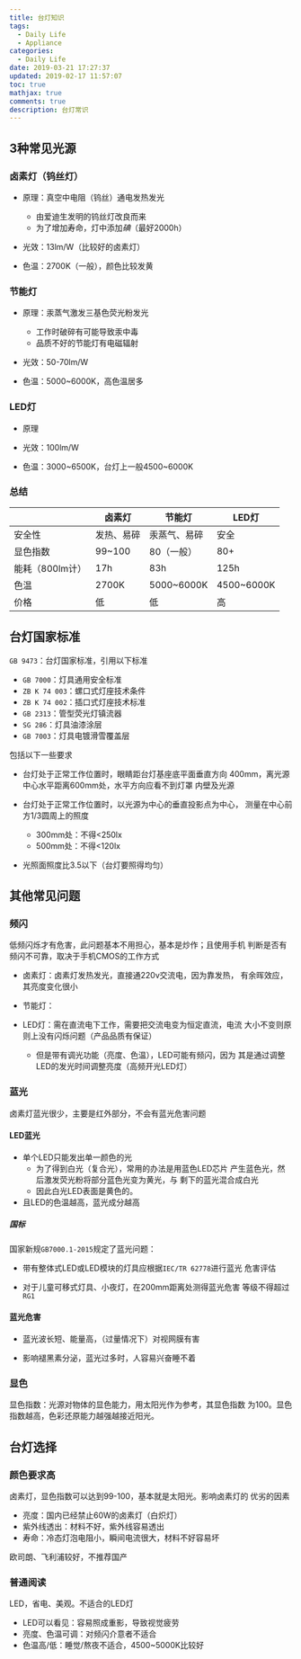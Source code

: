 ```yaml
---
title: 台灯知识
tags:
  - Daily Life
  - Appliance
categories:
  - Daily Life
date: 2019-03-21 17:27:37
updated: 2019-02-17 11:57:07
toc: true
mathjax: true
comments: true
description: 台灯常识
---
```


##	3种常见光源

###	卤素灯（钨丝灯）

-	原理：真空中电阻（钨丝）通电发热发光
	-	由爱迪生发明的钨丝灯改良而来
	-	为了增加寿命，灯中添加*碘*（最好2000h）

-	光效：13lm/W（比较好的卤素灯）

-	色温：2700K（一般），颜色比较发黄

###	节能灯

-	原理：汞蒸气激发三基色荧光粉发光
	-	工作时破碎有可能导致汞中毒
	-	品质不好的节能灯有电磁辐射

-	光效：50-70lm/W

-	色温：5000~6000K，高色温居多

###	LED灯

-	原理

-	光效：100lm/W

-	色温：3000~6500K，台灯上一般4500~6000K

###	总结

||卤素灯|节能灯|LED灯|
|-----|-----|-----|-----|
|安全性|发热、易碎|汞蒸气、易碎|安全|
|显色指数|99~100|80（一般）|80+|
|能耗（800lm计）|17h|83h|125h|
|色温|2700K|5000~6000K|4500~6000K|
|价格|低|低|高|

##	台灯国家标准

`GB 9473`：台灯国家标准，引用以下标准

-	`GB 7000`：灯具通用安全标准
-	`ZB K 74 003`：螺口式灯座技术条件
-	`ZB K 74 002`：插口式灯座技术标准
-	`GB 2313`：管型荧光灯镇流器
-	`SG 286`：灯具油漆涂层
-	`GB 7003`：灯具电镀滑雪覆盖层

包括以下一些要求

-	台灯处于正常工作位置时，眼睛距台灯基座底平面垂直方向
	400mm，离光源中心水平距离600mm处，水平方向应看不到灯罩
	内壁及光源

-	台灯处于正常工作位置时，以光源为中心的垂直投影点为中心，
	测量在中心前方1/3圆周上的照度
	-	300mm处：不得<250lx
	-	500mm处：不得<120lx

-	光照面照度比3.5以下（台灯要照得均匀）

##	其他常见问题

###	频闪

低频闪烁才有危害，此问题基本不用担心，基本是炒作；且使用手机
判断是否有频闪不可靠，取决于手机CMOS的工作方式

-	卤素灯：卤素灯发热发光，直接通220v交流电，因为靠发热，
	有余晖效应，其亮度变化很小

-	节能灯：

-	LED灯：需在直流电下工作，需要把交流电变为恒定直流，电流
	大小不变则原则上没有闪烁问题（产品品质有保证）

	-	但是带有调光功能（亮度、色温），LED可能有频闪，因为
		其是通过调整LED的发光时间调整亮度（高频开光LED灯）

###	蓝光

卤素灯蓝光很少，主要是红外部分，不会有蓝光危害问题

####	LED蓝光

-	单个LED只能发出单一颜色的光
	-	为了得到白光（复合光），常用的办法是用蓝色LED芯片
		产生蓝色光，然后激发荧光粉将部分蓝色光变为黄光，与
		剩下的蓝光混合成白光
	-	因此白光LED表面是黄色的。
-	且LED的色温越高，蓝光成分越高

#####	国标

国家新规`GB7000.1-2015`规定了蓝光问题：

-	带有整体式LED或LED模块的灯具应根据`IEC/TR 62778`进行蓝光
	危害评估

-	对于儿童可移式灯具、小夜灯，在200mm距离处测得蓝光危害
	等级不得超过`RG1`

####	蓝光危害

-	蓝光波长短、能量高，（过量情况下）对视网膜有害

-	影响褪黑素分泌，蓝光过多时，人容易兴奋睡不着

###	显色

显色指数：光源对物体的显色能力，用太阳光作为参考，其显色指数
为100。显色指数越高，色彩还原能力越强越接近阳光。

##	台灯选择

###	颜色要求高

卤素灯，显色指数可以达到99-100，基本就是太阳光。影响卤素灯的
优劣的因素

-	亮度：国内已经禁止60W的卤素灯（白炽灯）
-	紫外线透出：材料不好，紫外线容易透出
-	寿命：冷态灯泡电阻小，瞬间电流很大，材料不好容易坏

欧司朗、飞利浦较好，不推荐国产

###	普通阅读

LED，省电、美观。不适合的LED灯

-	LED可以看见：容易照成重影，导致视觉疲劳
-	亮度、色温可调：对频闪介意者不适合
-	色温高/低：睡觉/熬夜不适合，4500~5000K比较好


